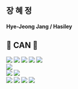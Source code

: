 ## 장 혜 정
#### Hye-Jeong Jang / Hasiley


## 🔨 CAN 🔨
<div style="display:flex; flex-direction:column; align-items:flex-start;">
    <div>
        <img src="https://img.shields.io/badge/c%23-%23239120.svg?style=for-the-badge&logo=csharp&logoColor=white"> 
        <img src="https://img.shields.io/badge/c++-%2300599C.svg?style=for-the-badge&logo=c%2B%2B&logoColor=white"> 
        <img src="https://img.shields.io/badge/java-%23ED8B00.svg?style=for-the-badge&logo=openjdk&logoColor=white"> 
        <img src="https://img.shields.io/badge/javascript-%23323330.svg?style=for-the-badge&logo=javascript&logoColor=%23F7DF1E"> 
        <img src="https://img.shields.io/badge/python-3670A0?style=for-the-badge&logo=python&logoColor=ffdd54"> 
    </div>
    <div>
        <img src="https://img.shields.io/badge/mysql-%2300f.svg?style=for-the-badge&logo=mysql&logoColor=white">
    </div>
    <div>
        <img src="https://img.shields.io/badge/figma-%23F24E1E.svg?style=for-the-badge&logo=figma&logoColor=white">
        <img src="https://img.shields.io/badge/AWS-%23FF9900.svg?style=for-the-badge&logo=amazon-aws&logoColor=white"> 
    </div>
    <div>
        <img src="https://img.shields.io/badge/flask-%23000.svg?style=for-the-badge&logo=flask&logoColor=white"> 
        <img src="https://img.shields.io/badge/Flutter-%2302569B.svg?style=for-the-badge&logo=Flutter&logoColor=white"> 
        <img src="https://img.shields.io/badge/spring-%236DB33F.svg?style=for-the-badge&logo=spring&logoColor=white"> 
        <img src="https://img.shields.io/badge/unity-%23000000.svg?style=for-the-badge&logo=unity&logoColor=white"> 
    </div>
</div>

